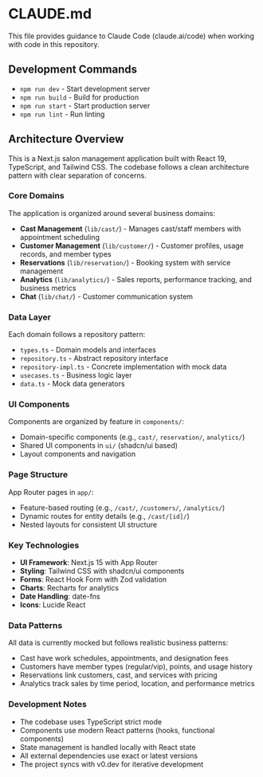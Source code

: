 # CLAUDE.md

This file provides guidance to Claude Code (claude.ai/code) when working with code in this repository.

## Development Commands

- `npm run dev` - Start development server
- `npm run build` - Build for production
- `npm run start` - Start production server
- `npm run lint` - Run linting

## Architecture Overview

This is a Next.js salon management application built with React 19, TypeScript, and Tailwind CSS. The codebase follows a clean architecture pattern with clear separation of concerns.

### Core Domains

The application is organized around several business domains:

- **Cast Management** (`lib/cast/`) - Manages cast/staff members with appointment scheduling
- **Customer Management** (`lib/customer/`) - Customer profiles, usage records, and member types
- **Reservations** (`lib/reservation/`) - Booking system with service management
- **Analytics** (`lib/analytics/`) - Sales reports, performance tracking, and business metrics
- **Chat** (`lib/chat/`) - Customer communication system

### Data Layer

Each domain follows a repository pattern:
- `types.ts` - Domain models and interfaces
- `repository.ts` - Abstract repository interface
- `repository-impl.ts` - Concrete implementation with mock data
- `usecases.ts` - Business logic layer
- `data.ts` - Mock data generators

### UI Components

Components are organized by feature in `components/`:
- Domain-specific components (e.g., `cast/`, `reservation/`, `analytics/`)
- Shared UI components in `ui/` (shadcn/ui based)
- Layout components and navigation

### Page Structure

App Router pages in `app/`:
- Feature-based routing (e.g., `/cast/`, `/customers/`, `/analytics/`)
- Dynamic routes for entity details (e.g., `/cast/[id]/`)
- Nested layouts for consistent UI structure

### Key Technologies

- **UI Framework**: Next.js 15 with App Router
- **Styling**: Tailwind CSS with shadcn/ui components
- **Forms**: React Hook Form with Zod validation
- **Charts**: Recharts for analytics
- **Date Handling**: date-fns
- **Icons**: Lucide React

### Data Patterns

All data is currently mocked but follows realistic business patterns:
- Cast have work schedules, appointments, and designation fees
- Customers have member types (regular/vip), points, and usage history
- Reservations link customers, cast, and services with pricing
- Analytics track sales by time period, location, and performance metrics

### Development Notes

- The codebase uses TypeScript strict mode
- Components use modern React patterns (hooks, functional components)
- State management is handled locally with React state
- All external dependencies use exact or latest versions
- The project syncs with v0.dev for iterative development